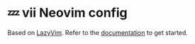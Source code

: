 # 💤 vii Neovim config

Based on [LazyVim](https://github.com/LazyVim/LazyVim).
Refer to the [documentation](https://lazyvim.github.io/installation) to get started.
